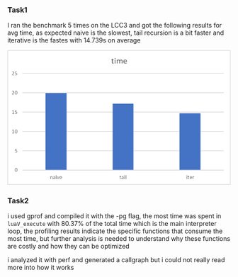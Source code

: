 ### Task1

I ran the benchmark 5 times on the LCC3 and got the following results for avg time, as expected naive is the slowest, tail recursion is a bit faster and iterative is the fastes with 14.739s on average

![fib_benchmark](fib_base.png)

### Task2

i used gprof and compiled it with the -pg flag, the most time was spent in ````luaV_execute```` with 80.37% of the total time which is the main interpreter loop, the profiling results indicate the specific functions that consume the most time, but further analysis is needed to understand why these functions are costly and how they can be optimized

i analyzed it with perf and generated a callgraph but i could not really read more into how it works
